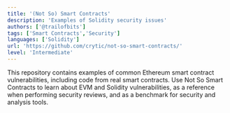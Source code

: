 ```yaml
---
title: '(Not So) Smart Contracts'
description: 'Examples of Solidity security issues'
authors: ['@trailofbits']
tags: ['Smart Contracts','Security']
languages: ['Solidity']
url: 'https://github.com/crytic/not-so-smart-contracts/'
level: 'Intermediate'
---
```


This repository contains examples of common Ethereum smart contract vulnerabilities, including code from real smart contracts. Use Not So Smart Contracts to learn about EVM and Solidity vulnerabilities, as a reference when performing security reviews, and as a benchmark for security and analysis tools.